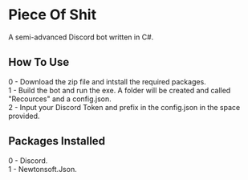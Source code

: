 # Piece Of Shit
A semi-advanced Discord bot written in C#.

## How To Use
0 - Download the zip file and intstall the required packages.  
1 - Build the bot and run the exe. A folder will be created and called "Recources" and a config.json.  
2 - Input your Discord Token and prefix in the config.json in the space provided.  

## Packages Installed  
0 - Discord.  
1 - Newtonsoft.Json.  
